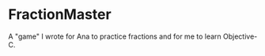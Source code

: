FractionMaster
==============

A "game" I wrote for Ana to practice fractions and for me to learn Objective-C. 
